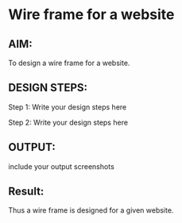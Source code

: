 # Wire frame for a website

## AIM:
To design a wire frame for a website.

## DESIGN STEPS:

Step 1:
Write your design steps here

Step 2:
Write your design steps here

## OUTPUT:
include your output screenshots 


## Result:
Thus a wire frame is designed for a given website.
